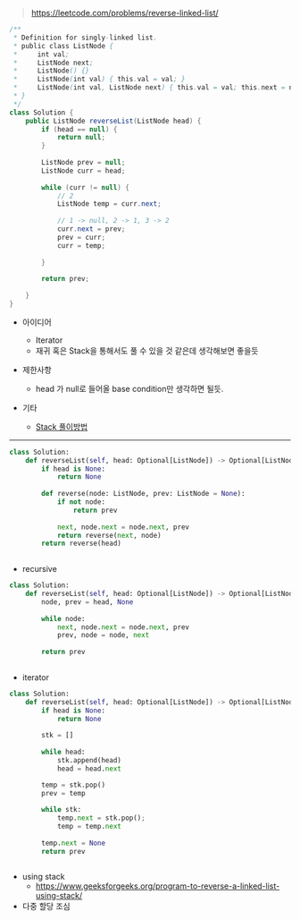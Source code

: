 > https://leetcode.com/problems/reverse-linked-list/


```java
/**
 * Definition for singly-linked list.
 * public class ListNode {
 *     int val;
 *     ListNode next;
 *     ListNode() {}
 *     ListNode(int val) { this.val = val; }
 *     ListNode(int val, ListNode next) { this.val = val; this.next = next; }
 * }
 */
class Solution {
    public ListNode reverseList(ListNode head) {
        if (head == null) {
            return null;
        }
    
        ListNode prev = null;
        ListNode curr = head;
        
        while (curr != null) {
            // 2
            ListNode temp = curr.next;
            
            // 1 -> null, 2 -> 1, 3 -> 2
            curr.next = prev;
            prev = curr;
            curr = temp;
            
        }
        
        return prev;
        
    }
}

```

- 아이디어
    - Iterator
    - 재귀 혹은 Stack을 통해서도 풀 수 있을 것 같은데 생각해보면 좋을듯

- 제한사항
    - head 가 null로 들어올 base condition만 생각하면 될듯.

- 기타
    - [Stack 풀이방법](https://leetcode.com/submissions/detail/697756366/)


--- 

```python
class Solution:
    def reverseList(self, head: Optional[ListNode]) -> Optional[ListNode]:
        if head is None:
            return None
        
        def reverse(node: ListNode, prev: ListNode = None):
            if not node:
                return prev
        
            next, node.next = node.next, prev
            return reverse(next, node)
        return reverse(head)
             
```

- recursive

```python
class Solution:
    def reverseList(self, head: Optional[ListNode]) -> Optional[ListNode]:
        node, prev = head, None
        
        while node:
            next, node.next = node.next, prev
            prev, node = node, next
        
        return prev
        
```

- iterator

```python
class Solution:
    def reverseList(self, head: Optional[ListNode]) -> Optional[ListNode]:
        if head is None:
            return None
        
        stk = [] 
        
        while head:
            stk.append(head)
            head = head.next

        temp = stk.pop()
        prev = temp
        
        while stk:
            temp.next = stk.pop();
            temp = temp.next
        
        temp.next = None
        return prev
            
```

- using stack
    - https://www.geeksforgeeks.org/program-to-reverse-a-linked-list-using-stack/
- 다중 할당 조심
